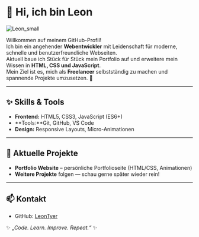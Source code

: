 # 👋 Hi, ich bin Leon

![Leon_small](https://github.com/user-attachments/assets/08ab4f7e-7469-458d-8e38-8adcb802e487)


Willkommen auf meinem GitHub-Profil!  
Ich bin ein angehender **Webentwickler** mit Leidenschaft für moderne, schnelle und benutzerfreundliche Webseiten.  
Aktuell baue ich Stück für Stück mein Portfolio auf und erweitere mein Wissen in **HTML, CSS und JavaScript**.  
Mein Ziel ist es, mich als **Freelancer** selbstständig zu machen und spannende Projekte umzusetzen. 🚀

---

## ✨ Skills & Tools
- **Frontend:** HTML5, CSS3, JavaScript (ES6+)  
- **Tools:**Git, GitHub, VS Code  
- **Design:** Responsive Layouts, Micro-Animationen

---

## 📂 Aktuelle Projekte
- **Portfolio Website** – persönliche Portfolioseite (HTML/CSS, Animationen)  
- **Weitere Projekte** folgen — schau gerne später wieder rein!

---

## 📫 Kontakt
- GitHub: [LeonTyer](https://github.com/LeonTyer)  


✨ *„Code. Learn. Improve. Repeat.“* ✨
